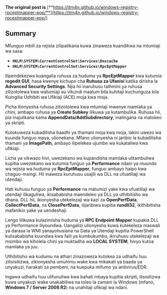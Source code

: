 **The original post is** [**https://itm4n.github.io/windows-registry-rpceptmapper-eop/**](https://itm4n.github.io/windows-registry-rpceptmapper-eop/)

## Summary

Mfunguo mbili za rejista zilipatikana kuwa zinaweza kuandikwa na mtumiaji wa sasa:

- **`HKLM\SYSTEM\CurrentControlSet\Services\Dnscache`**
- **`HKLM\SYSTEM\CurrentControlSet\Services\RpcEptMapper`**

Ilipendekezwa kuangalia ruhusa za huduma ya **RpcEptMapper** kwa kutumia **regedit GUI**, hasa kwenye kichupo cha **Ruhusa za Ufanisi** katika dirisha la **Advanced Security Settings**. Njia hii inaruhusu tathmini ya ruhusa zilizotolewa kwa watumiaji au vikundi maalum bila kuhitaji kuchunguza kila Kuingilia Udhibiti wa Ufikiaji (ACE) moja kwa moja.

Picha ilionyesha ruhusa zilizotolewa kwa mtumiaji mwenye mamlaka ya chini, ambapo ruhusa ya **Create Subkey** ilikuwa ya kutambulika. Ruhusa hii, pia inajulikana kama **AppendData/AddSubdirectory**, inalingana na matokeo ya skripti.

Kutokuweza kubadilisha baadhi ya thamani moja kwa moja, lakini uwezo wa kuunda funguo mpya, ulionekana. Mfano ulionyesha ni jaribio la kubadilisha thamani ya **ImagePath**, ambayo ilipelekea ujumbe wa kukataliwa kwa ufikiaji.

Licha ya vikwazo hivi, uwezekano wa kupandisha mamlaka ulitambuliwa kupitia uwezekano wa kutumia funguo ya **Performance** ndani ya muundo wa rejista wa huduma ya **RpcEptMapper**, funguo ambayo haipo kwa chaguo-msingi. Hii inaweza kuruhusu usajili wa DLL na ufuatiliaji wa utendaji.

Hati kuhusu funguo ya **Performance** na matumizi yake kwa ufuatiliaji wa utendaji ilikaguliwa, ikisababisha maendeleo ya DLL ya uthibitisho wa dhana. DLL hii, ikionyesha utekelezaji wa kazi za **OpenPerfData**, **CollectPerfData**, na **ClosePerfData**, ilijaribiwa kupitia **rundll32**, ikithibitisha mafanikio yake ya uendeshaji.

Lengo lilikuwa kulazimisha huduma ya **RPC Endpoint Mapper** kupakia DLL ya Performance iliyoundwa. Uangalizi ulionyesha kuwa kutekeleza maswali ya darasa la WMI yanayohusiana na Data ya Utendaji kupitia PowerShell kulisababisha kuundwa kwa faili ya kumbukumbu, ikiruhusu utekelezaji wa msimbo wa kiholela chini ya muktadha wa **LOCAL SYSTEM**, hivyo kutoa mamlaka ya juu.

Uthibitisho wa kudumu na athari zinazoweza kutokea za udhaifu huu zilisisitizwa, zikionyesha umuhimu wake kwa mikakati ya baada ya unyakuzi, harakati za pembeni, na kuepuka mifumo ya antivirus/EDR.

Ingawa udhaifu huu ulifunuliwa kwa bahati mbaya kupitia skripti, ilisisitizwa kuwa unyakuzi wake unakabiliwa na toleo la zamani la Windows (mfano, **Windows 7 / Server 2008 R2**) na unahitaji ufikiaji wa ndani.
